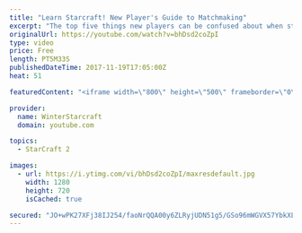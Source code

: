 ```yaml
---
title: "Learn Starcraft! New Player's Guide to Matchmaking"
excerpt: "The top five things new players can be confused about when starting off playing Starcraft 2!"
originalUrl: https://youtube.com/watch?v=bhDsd2coZpI
type: video
price: Free
length: PT5M33S
publishedDateTime: 2017-11-19T17:05:00Z
heat: 51

featuredContent: "<iframe width=\"800\" height=\"500\" frameborder=\"0\" src=\"https://www.youtube.com/embed/bhDsd2coZpI\" allow=\"accelerometer; autoplay; encrypted-media; gyroscope; picture-in-picture\" allowfullscreen></iframe>"

provider:
  name: WinterStarcraft
  domain: youtube.com

topics:
  - StarCraft 2

images:
  - url: https://i.ytimg.com/vi/bhDsd2coZpI/maxresdefault.jpg
    width: 1280
    height: 720
    isCached: true

secured: "JO+wPK27XFj38IJ254/faoNrQQA00y6ZLRyjUDN51g5/GSo96mWGVX57YbkXLvpA4sBKg0aUacqsv5JY9uKNvLO+3H0rjmQW1NEczQkFSBm6rSJGMdpRe60zyRqRgRJJEWvqj+Yr1ubXZWiL0fLBGTeRImBOL9LIeCj8j9FFUzMAGHTFQzEkK4ymrc+qUotE6JZwJvqVobdnH+K78qbxWrtAnMd1U5wo0Wog8j5hA6zEw9OxSvgewR9SEAXPFfL0FS7d+BkcE7TttQPtqEB1T38uI0PdNcxB3u2PFwDAHqUI1G/wYoNOPcYxwFSvVIHUtrxvr6TPIS2eGKv7vAJs7ONcbox+HGV3tn4Zx1zKM67YFffSdX6pLTEYw+BMhJP91ChU/Sk2aqnHDPNbQ8/rPlqchFar0MbioR+NSdpqcIA=;0gUAeHkAEJ62MiBZIZ3Rdg=="
---
```


